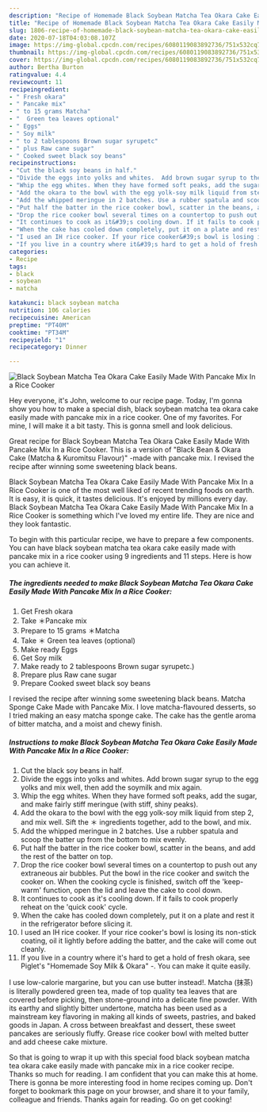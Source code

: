 ```yaml
---
description: "Recipe of Homemade Black Soybean Matcha Tea Okara Cake Easily Made With Pancake Mix In a Rice Cooker"
title: "Recipe of Homemade Black Soybean Matcha Tea Okara Cake Easily Made With Pancake Mix In a Rice Cooker"
slug: 1806-recipe-of-homemade-black-soybean-matcha-tea-okara-cake-easily-made-with-pancake-mix-in-a-rice-cooker
date: 2020-07-18T04:03:08.107Z
image: https://img-global.cpcdn.com/recipes/6080119083892736/751x532cq70/black-soybean-matcha-tea-okara-cake-easily-made-with-pancake-mix-in-a-rice-cooker-recipe-main-photo.jpg
thumbnail: https://img-global.cpcdn.com/recipes/6080119083892736/751x532cq70/black-soybean-matcha-tea-okara-cake-easily-made-with-pancake-mix-in-a-rice-cooker-recipe-main-photo.jpg
cover: https://img-global.cpcdn.com/recipes/6080119083892736/751x532cq70/black-soybean-matcha-tea-okara-cake-easily-made-with-pancake-mix-in-a-rice-cooker-recipe-main-photo.jpg
author: Bertha Burton
ratingvalue: 4.4
reviewcount: 11
recipeingredient:
- " Fresh okara"
- " Pancake mix"
- " to 15 grams Matcha"
- "  Green tea leaves optional"
- " Eggs"
- " Soy milk"
- " to 2 tablespoons Brown sugar syrupetc"
- " plus Raw cane sugar"
- " Cooked sweet black soy beans"
recipeinstructions:
- "Cut the black soy beans in half."
- "Divide the eggs into yolks and whites.  Add brown sugar syrup to the egg yolks and mix well, then add the soymilk and mix again."
- "Whip the egg whites. When they have formed soft peaks, add the sugar, and make fairly stiff meringue (with stiff, shiny peaks)."
- "Add the okara to the bowl with the egg yolk-soy milk liquid from step 2, and mix well. Sift the ＊ ingredients together, add to the bowl, and mix."
- "Add the whipped meringue in 2 batches. Use a rubber spatula and scoop the batter up from the bottom to mix evenly."
- "Put half the batter in the rice cooker bowl, scatter in the beans, and add the rest of the batter on top."
- "Drop the rice cooker bowl several times on a countertop to push out any extraneous air bubbles. Put the bowl in the rice cooker and switch the cooker on. When the cooking cycle is finished, switch off the &#39;keep-warm&#39; function, open the lid and leave the cake to cool down."
- "It continues to cook as it&#39;s cooling down. If it fails to cook properly reheat on the &#39;quick cook&#39; cycle."
- "When the cake has cooled down completely, put it on a plate and rest it in the refrigerator before slicing it."
- "I used an IH rice cooker. If your rice cooker&#39;s bowl is losing its non-stick coating, oil it lightly before adding the batter, and the cake will come out cleanly."
- "If you live in a country where it&#39;s hard to get a hold of fresh okara, see Piglet&#39;s &#34;Homemade Soy Milk &amp; Okara&#34; -. You can make it quite easily."
categories:
- Recipe
tags:
- black
- soybean
- matcha

katakunci: black soybean matcha 
nutrition: 106 calories
recipecuisine: American
preptime: "PT40M"
cooktime: "PT34M"
recipeyield: "1"
recipecategory: Dinner

---
```



![Black Soybean Matcha Tea Okara Cake Easily Made With Pancake Mix In a Rice Cooker](https://img-global.cpcdn.com/recipes/6080119083892736/751x532cq70/black-soybean-matcha-tea-okara-cake-easily-made-with-pancake-mix-in-a-rice-cooker-recipe-main-photo.jpg)

Hey everyone, it's John, welcome to our recipe page. Today, I'm gonna show you how to make a special dish, black soybean matcha tea okara cake easily made with pancake mix in a rice cooker. One of my favorites. For mine, I will make it a bit tasty. This is gonna smell and look delicious.

Great recipe for Black Soybean Matcha Tea Okara Cake Easily Made With Pancake Mix In a Rice Cooker. This is a version of &#34;Black Bean &amp; Okara Cake (Matcha &amp; Kuromitsu Flavour)&#34; -made with pancake mix. I revised the recipe after winning some sweetening black beans.

Black Soybean Matcha Tea Okara Cake Easily Made With Pancake Mix In a Rice Cooker is one of the most well liked of recent trending foods on earth. It is easy, it is quick, it tastes delicious. It's enjoyed by millions every day. Black Soybean Matcha Tea Okara Cake Easily Made With Pancake Mix In a Rice Cooker is something which I've loved my entire life. They are nice and they look fantastic.


To begin with this particular recipe, we have to prepare a few components. You can have black soybean matcha tea okara cake easily made with pancake mix in a rice cooker using 9 ingredients and 11 steps. Here is how you can achieve it.

<!--inarticleads1-->

##### The ingredients needed to make Black Soybean Matcha Tea Okara Cake Easily Made With Pancake Mix In a Rice Cooker:

1. Get  Fresh okara
1. Take  ＊Pancake mix
1. Prepare  to 15 grams ＊Matcha
1. Take  ＊ Green tea leaves (optional)
1. Make ready  Eggs
1. Get  Soy milk
1. Make ready  to 2 tablespoons Brown sugar syrupetc.)
1. Prepare  plus Raw cane sugar
1. Prepare  Cooked sweet black soy beans


I revised the recipe after winning some sweetening black beans. Matcha Sponge Cake Made with Pancake Mix. I love matcha-flavoured desserts, so I tried making an easy matcha sponge cake. The cake has the gentle aroma of bitter matcha, and a moist and chewy finish. 

<!--inarticleads2-->

##### Instructions to make Black Soybean Matcha Tea Okara Cake Easily Made With Pancake Mix In a Rice Cooker:

1. Cut the black soy beans in half.
1. Divide the eggs into yolks and whites.  Add brown sugar syrup to the egg yolks and mix well, then add the soymilk and mix again.
1. Whip the egg whites. When they have formed soft peaks, add the sugar, and make fairly stiff meringue (with stiff, shiny peaks).
1. Add the okara to the bowl with the egg yolk-soy milk liquid from step 2, and mix well. Sift the ＊ ingredients together, add to the bowl, and mix.
1. Add the whipped meringue in 2 batches. Use a rubber spatula and scoop the batter up from the bottom to mix evenly.
1. Put half the batter in the rice cooker bowl, scatter in the beans, and add the rest of the batter on top.
1. Drop the rice cooker bowl several times on a countertop to push out any extraneous air bubbles. Put the bowl in the rice cooker and switch the cooker on. When the cooking cycle is finished, switch off the &#39;keep-warm&#39; function, open the lid and leave the cake to cool down.
1. It continues to cook as it&#39;s cooling down. If it fails to cook properly reheat on the &#39;quick cook&#39; cycle.
1. When the cake has cooled down completely, put it on a plate and rest it in the refrigerator before slicing it.
1. I used an IH rice cooker. If your rice cooker&#39;s bowl is losing its non-stick coating, oil it lightly before adding the batter, and the cake will come out cleanly.
1. If you live in a country where it&#39;s hard to get a hold of fresh okara, see Piglet&#39;s &#34;Homemade Soy Milk &amp; Okara&#34; -. You can make it quite easily.


I use low-calorie margarine, but you can use butter instead!. Matcha (抹茶) is literally powdered green tea, made of top quality tea leaves that are covered before picking, then stone-ground into a delicate fine powder. With its earthy and slightly bitter undertone, matcha has been used as a mainstream key flavoring in making all kinds of sweets, pastries, and baked goods in Japan. A cross between breakfast and dessert, these sweet pancakes are seriously fluffy. Grease rice cooker bowl with melted butter and add cheese cake mixture. 

So that is going to wrap it up with this special food black soybean matcha tea okara cake easily made with pancake mix in a rice cooker recipe. Thanks so much for reading. I am confident that you can make this at home. There is gonna be more interesting food in home recipes coming up. Don't forget to bookmark this page on your browser, and share it to your family, colleague and friends. Thanks again for reading. Go on get cooking!
